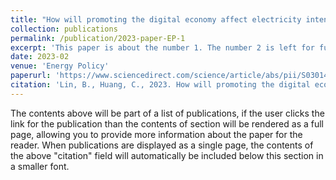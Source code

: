 ```yaml
---
title: "How will promoting the digital economy affect electricity intensity?"
collection: publications
permalink: /publication/2023-paper-EP-1
excerpt: 'This paper is about the number 1. The number 2 is left for future work.'
date: 2023-02
venue: 'Energy Policy'
paperurl: 'https://www.sciencedirect.com/science/article/abs/pii/S0301421522005602'
citation: 'Lin, B., Huang, C., 2023. How will promoting the digital economy affect electricity intensity? Energy Policy 173, 113341. https://doi.org/10.1016/j.enpol.2022.113341'
---
```


The contents above will be part of a list of publications, if the user clicks the link for the publication than the contents of section will be rendered as a full page, allowing you to provide more information about the paper for the reader. When publications are displayed as a single page, the contents of the above "citation" field will automatically be included below this section in a smaller font.
